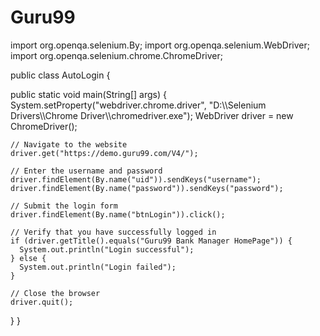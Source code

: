 # Guru99
import org.openqa.selenium.By;
import org.openqa.selenium.WebDriver;
import org.openqa.selenium.chrome.ChromeDriver;

public class AutoLogin {

  public static void main(String[] args) {
    System.setProperty("webdriver.chrome.driver", "D:\\\\Selenium Drivers\\\\Chrome Driver\\\\chromedriver.exe");
    WebDriver driver = new ChromeDriver();

    // Navigate to the website
    driver.get("https://demo.guru99.com/V4/");

    // Enter the username and password
    driver.findElement(By.name("uid")).sendKeys("username");
    driver.findElement(By.name("password")).sendKeys("password");

    // Submit the login form
    driver.findElement(By.name("btnLogin")).click();

    // Verify that you have successfully logged in
    if (driver.getTitle().equals("Guru99 Bank Manager HomePage")) {
      System.out.println("Login successful");
    } else {
      System.out.println("Login failed");
    }

    // Close the browser
    driver.quit();
  }
}
